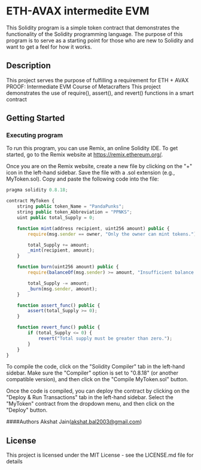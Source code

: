 # ETH-AVAX intermedite EVM

This Solidity program is a simple token contract that demonstrates the functionality of the Solidity programming language. The purpose of this program is to serve as a starting point for those who are new to Solidity and want to get a feel for how it works.

## Description
This project serves the purpose of fulfilling a requirement for ETH + AVAX PROOF: Intermediate EVM Course of Metacrafters
This project demonstrates the use of require(), assert(), and revert() functions in a smart contract
## Getting Started

### Executing program

To run this program, you can use Remix, an online Solidity IDE. To get started, go to the Remix website at https://remix.ethereum.org/.

Once you are on the Remix website, create a new file by clicking on the "+" icon in the left-hand sidebar. Save the file with a .sol extension (e.g., MyToken.sol). Copy and paste the following code into the file:

```javascript
pragma solidity 0.8.18;

contract MyToken {
    string public token_Name = "PandaPunks";
    string public token_Abbreviation = "PPNKS";
    uint public total_Supply = 0;

    function mint(address recipient, uint256 amount) public {
        require(msg.sender == owner, "Only the owner can mint tokens.");

        total_Supply += amount;
        _mint(recipient, amount);
    }

    function burn(uint256 amount) public {
        require(balanceOf(msg.sender) >= amount, "Insufficient balance to burn.");

        total_Supply -= amount;
        _burn(msg.sender, amount);
    }

    function assert_func() public {
        assert(total_Supply >= 0);
    }

    function revert_func() public {
        if (total_Supply <= 0) {
            revert("Total supply must be greater than zero.");
        }
    }
}

```

To compile the code, click on the "Solidity Compiler" tab in the left-hand sidebar. Make sure the "Compiler" option is set to "0.8.18" (or another compatible version), and then click on the "Compile MyToken.sol" button.

Once the code is compiled, you can deploy the contract by clicking on the "Deploy & Run Transactions" tab in the left-hand sidebar. Select the "MyToken" contract from the dropdown menu, and then click on the "Deploy" button.

####Authors
Akshat Jain(akshat.bal2003@gmail.com)

## License

This project is licensed under the MIT License - see the LICENSE.md file for details 
